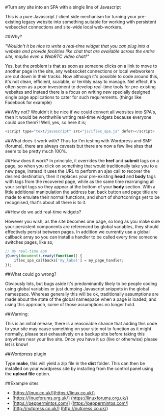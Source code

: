#Turn any site into an SPA with a single line of Javascript

This is a pure Javascript / client side mechanism for turning your pre-existing legacy website into something suitable for working with persistent websocket connections and site-wide local web-workers.

##Why?

*"Wouldn't it be nice to write a real-time widget that you can plug into a website and provide facilities like chat that are available across the entire site, maybe even a WebRTC video chat?"*

Yes, but the problem is that as soon as someone clicks on a link to move to another page in the site, any websocket connections or local webworkers are cut down in their tracks. Now although it's possible to code around this, it's not clean, efficient, scalable, or terribly easy to manage. Net effect, it's often seen as a poor investment to develop real-time tools for pre-existing websites and instead there is a focus on writing *new* specially designed single page applications to cater for such requirements. (things like Facebook for example)

##Why not?
Wouldn't it be nice if we could convert all websites into SPA's, then it would be worthwhile writing real-time widgets because everyone could use them?! Well, yes, so here it is;

```javascript
<script type="text/javascript" src="js/iflex_spa.js" defer></script>
```
##What does it work with?
Thus far I'm testing with Wordpress and SMF (forums), there are always caveats but there are now a few live sites that seem to be pretty much 100%.

##How does it work?
In principle, it overrides the **href** and **submit** tags on a page, so when you click on something that would traditionally take you to a new page, instead it uses the URL to perform an ajax call to recover the desired destination, then it replaces your pre-existing **head** and **body** tags with tags from the recovered page, while as the same time rearranging all your script tags so they appear at the bottom of your **body** section. With a little additional manipulation the address bar, back button and page title are made to emulate their normal functions, and short of shortcomings yet to be recognised, that's about all there is to it.

##How do we add real-time widgets?

However you wish, as the site becomes one page, so long as you make sure your persistent components are referenced by global variables, they should effectively persist between pages. In addition we currently use a global callback array so you can install a handler to be called every time someone switches pages, like so;

```javascript
// my real-time app
jQuery(document).ready(function() {
    iflex_spa_callbacks['my_label'] = my_page_handler;
});

```
##What could go wrong?

Obviously lots, but bugs aside it's predominantly likely to be people coding using global variables or just dumping Javascript snippets in the global namespace. Whereas generally this will be ok, traditionally assumptions are made about the state of the global namespace when a page is loaded, and using this approach, some of those assumptions no longer hold.

##Warning:

This is an initial release, there is a reasonable chance that adding this code to your site may cause something on your site not to function as it might normally, please test exhaustively on a backup site before taking this anywhere near your live site. Once you have it up (live or otherwise) please let is know!

##Wordpress plugin

Type **make**, this will yield a zip file in the **dist** folder. This can then be installed on your wordpress site by installing from the control panel using the **upload file** option.

##Example sites

* [https://linux.co.uk/](https://linux.co.uk/)
* [https://linuxforums.org.uk/] (https://linuxforums.org.uk/)
* [https://peppermintos.com/] (https://peppermintos.com/)
* [http://nutpress.co.uk/] (http://nutpress.co.uk/)